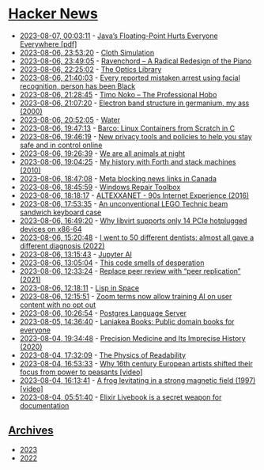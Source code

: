 # [Hacker News](https://kherrick.github.io/hacker-news/)

* [2023-08-07, 00:03:11](https://news.ycombinator.com/item?id=37028310) - [Java’s Floating-Point Hurts Everyone Everywhere [pdf]](https://people.eecs.berkeley.edu/~wkahan/JAVAhurt.pdf)
* [2023-08-06, 23:53:20](https://news.ycombinator.com/item?id=37028247) - [Cloth Simulation](https://oimo.io/works/cloth/)
* [2023-08-06, 23:49:05](https://news.ycombinator.com/item?id=37028223) - [Ravenchord – A Radical Redesign of the Piano](https://whipsaw.com/2023/06/05/unveiling-ravenchord-a-radical-piano-redesign-from-dan-harden/)
* [2023-08-06, 22:25:02](https://news.ycombinator.com/item?id=37027545) - [The Optics Library](http://markelz.physics.buffalo.edu/node/411)
* [2023-08-06, 21:40:03](https://news.ycombinator.com/item?id=37027108) - [Every reported mistaken arrest using facial recognition, person has been Black](https://www.businessinsider.com/in-every-reported-false-arrests-based-on-facial-recognition-that-person-has-been-black-2023-8)
* [2023-08-06, 21:28:45](https://news.ycombinator.com/item?id=37027001) - [Timo Noko – The Professional Hobo](https://timonoko.github.io/)
* [2023-08-06, 21:07:20](https://news.ycombinator.com/item?id=37026780) - [Electron band structure in germanium, my ass (2000)](https://pages.cs.wisc.edu/~kovar/hall.html)
* [2023-08-06, 20:52:05](https://news.ycombinator.com/item?id=37026592) - [Water](https://oimo.io/works/water/)
* [2023-08-06, 19:47:13](https://news.ycombinator.com/item?id=37025841) - [Barco: Linux Containers from Scratch in C](https://github.com/lucavallin/barco)
* [2023-08-06, 19:46:19](https://news.ycombinator.com/item?id=37025834) - [New privacy tools and policies to help you stay safe and in control online](https://blog.google/products/search/new-privacy-tools/)
* [2023-08-06, 19:26:39](https://news.ycombinator.com/item?id=37025621) - [We are all animals at night](https://hazlitt.net/feature/we-are-all-animals-night)
* [2023-08-06, 19:04:25](https://news.ycombinator.com/item?id=37025393) - [My history with Forth and stack machines (2010)](https://yosefk.com/blog/my-history-with-forth-stack-machines.html)
* [2023-08-06, 18:47:08](https://news.ycombinator.com/item?id=37025233) - [Meta blocking news links in Canada](https://www.michaelgeist.ca/2023/08/metablockslinks/)
* [2023-08-06, 18:45:59](https://news.ycombinator.com/item?id=37025227) - [Windows Repair Toolbox](https://windows-repair-toolbox.com/)
* [2023-08-06, 18:18:17](https://news.ycombinator.com/item?id=37024954) - [ALTEXXANET - 90s Internet Experience (2016)](http://altexxanet.org/)
* [2023-08-06, 17:53:35](https://news.ycombinator.com/item?id=37024685) - [An unconventional LEGO Technic beam sandwich keyboard case](https://dotat.at/@/2023-08-06-ltbs.html)
* [2023-08-06, 16:49:20](https://news.ycombinator.com/item?id=37023885) - [Why libvirt supports only 14 PCIe hotplugged devices on x86-64](https://dottedmag.net/blog/libvirt-14-pcie-devices/)
* [2023-08-06, 15:20:48](https://news.ycombinator.com/item?id=37022911) - [I went to 50 different dentists: almost all gave a different diagnosis (2022)](https://www.rd.com/article/how-honest-are-dentists/)
* [2023-08-06, 13:15:43](https://news.ycombinator.com/item?id=37021571) - [Jupyter AI](https://jupyter-ai.readthedocs.io/en/latest/)
* [2023-08-06, 13:05:04](https://news.ycombinator.com/item?id=37021481) - [This code smells of desperation](https://www.os2museum.com/wp/this-code-smells-of-desperation/)
* [2023-08-06, 12:33:24](https://news.ycombinator.com/item?id=37021264) - [Replace peer review with “peer replication” (2021)](https://blog.everydayscientist.com/replace-peer-review-with-peer-replication/)
* [2023-08-06, 12:18:11](https://news.ycombinator.com/item?id=37021173) - [Lisp in Space](https://corecursive.com/lisp-in-space-with-ron-garret/)
* [2023-08-06, 12:15:51](https://news.ycombinator.com/item?id=37021160) - [Zoom terms now allow training AI on user content with no opt out](https://explore.zoom.us/en/terms/)
* [2023-08-06, 10:26:54](https://news.ycombinator.com/item?id=37020610) - [Postgres Language Server](https://github.com/supabase/postgres_lsp)
* [2023-08-05, 14:36:40](https://news.ycombinator.com/item?id=37012413) - [Laniakea Books: Public domain books for everyone](https://nutcroft.com/blog/laniakea-books-public-domain-books-for-everyone/)
* [2023-08-04, 19:34:48](https://news.ycombinator.com/item?id=37004793) - [Precision Medicine and Its Imprecise History (2020)](https://hdsr.mitpress.mit.edu/pub/y7r65r4k/release/4)
* [2023-08-04, 17:32:09](https://news.ycombinator.com/item?id=37003148) - [The Physics of Readability](https://loup-vaillant.fr/articles/physics-of-readability)
* [2023-08-04, 16:53:33](https://news.ycombinator.com/item?id=37002568) - [Why 16th century European artists shifted their focus from power to peasants [video]](https://aeon.co/videos/why-european-artists-shifted-their-focus-from-power-to-peasants-in-the-16th-century)
* [2023-08-04, 16:13:41](https://news.ycombinator.com/item?id=37001992) - [A frog levitating in a strong magnetic field (1997) [video]](https://www.youtube.com/watch?v=KlJsVqc0ywM)
* [2023-08-04, 05:51:40](https://news.ycombinator.com/item?id=36995940) - [Elixir Livebook is a secret weapon for documentation](https://fly.io/blog/livebook-for-app-documentation/)

## [Archives](archives/index.md)

* [2023](archives/2023/index.md)
* [2022](archives/2022/index.md)
